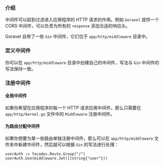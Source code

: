 ### 介绍

中间件可以起到过滤进入应用程序的 HTTP 请求的作用。例如 `Goravel` 提供一个 CORS 中间件，可以负责为所有的 `response` 添加合适的响应头。

Goravel 自带了一些 `Gin` 中间件，它们位于 `app/http/middleware` 目录中。

### 定义中间件

你可以在 `app/http/middleware` 目录中创建自己的中间件，写法与 `Gin` 中间件的写法保持一致。

### 注册中间件

#### 全局中间件

如果你希望在应用程序的每一个 HTTP 请求应用中间件，那么只需要在 `app/http/kernel.go` 文件中的 `Middleware` 注册中间件。

#### 为路由分配中间件

如果你想要为某一些路由单独注册中间件，那么可以在 `app/http/middleware` 文件夹中新建中间件，然后就可以根据 `Gin` 的写法进行处理：
```
userAuth := facades.Route.Group("/")
userAuth.Use(middleware.Jwt([]string{"user"}))
```


